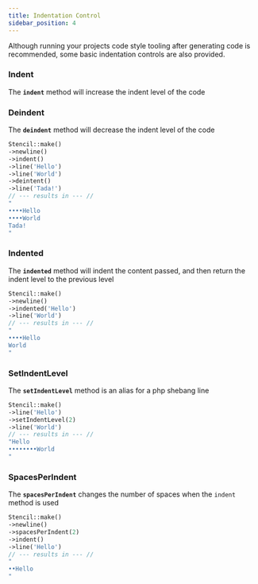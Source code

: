 ```yaml
---
title: Indentation Control
sidebar_position: 4
---
```


Although running your projects code style tooling after generating code is recommended, some basic indentation controls are also provided.

### Indent
The **`indent`** method will increase the indent level of the code

### Deindent
The **`deindent`** method will decrease the indent level of the code

```php
Stencil::make()
->newline()
->indent()
->line('Hello')
->line('World')
->deintent()
->line('Tada!')
// --- results in --- // 
"
••••Hello
••••World
Tada!
"
```

### Indented
The **`indented`** method will indent the content passed, and then return the indent level to the previous level

```php
Stencil::make()
->newline()
->indented('Hello')
->line('World')
// --- results in --- // 
"
••••Hello
World
"
```

### SetIndentLevel
The **`setIndentLevel`** method is an alias for a php shebang line

```php
Stencil::make()
->line('Hello')
->setIndentLevel(2)
->line('World')
// --- results in --- // 
"Hello
••••••••World
"
```

### SpacesPerIndent
The **`spacesPerIndent`** changes the number of spaces when the <code>indent</code> method is used

```php
Stencil::make()
->newline()
->spacesPerIndent(2)
->indent()
->line('Hello')
// --- results in --- // 
"
••Hello
"
```
